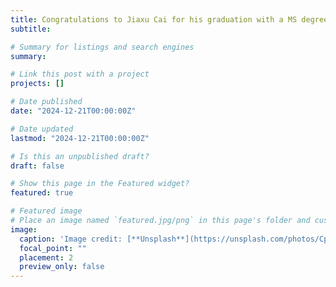 ```yaml
---
title: Congratulations to Jiaxu Cai for his graduation with a MS degree 👋👋. Well done with two years but three peer-reviewed publications and one book chapter! Best wishes for your future endeavors 👋👋
subtitle: 

# Summary for listings and search engines
summary:

# Link this post with a project
projects: []

# Date published
date: "2024-12-21T00:00:00Z"

# Date updated
lastmod: "2024-12-21T00:00:00Z"

# Is this an unpublished draft?
draft: false

# Show this page in the Featured widget?
featured: true

# Featured image
# Place an image named `featured.jpg/png` in this page's folder and customize its options here.
image:
  caption: 'Image credit: [**Unsplash**](https://unsplash.com/photos/CpkOjOcXdUY)'
  focal_point: ""
  placement: 2
  preview_only: false
---
```

